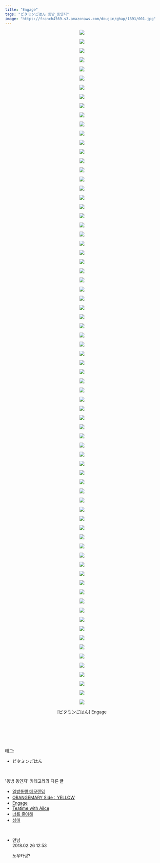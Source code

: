 ```yaml
---
title: "Engage"
tags: "ビタミンごはん 동방_동인지"
image: "https://franch4569.s3.amazonaws.com/doujin/ghap/1891/001.jpg"
---
```

<div class="article">
<p style="text-align: center; clear: none; float: none;"><img src="{{ site.imgserver2 }}/ghap/1891/001.jpg"/></p>
<p style="text-align: center; clear: none; float: none;"><img src="{{ site.imgserver2 }}/ghap/1891/002.jpg"/></p>
<p style="text-align: center; clear: none; float: none;"><img src="{{ site.imgserver2 }}/ghap/1891/003.jpg"/></p>
<p style="text-align: center; clear: none; float: none;"><img src="{{ site.imgserver2 }}/ghap/1891/004.jpg"/></p>
<p style="text-align: center; clear: none; float: none;"><img src="{{ site.imgserver2 }}/ghap/1891/005.jpg"/></p>
<p style="text-align: center; clear: none; float: none;"><img src="{{ site.imgserver2 }}/ghap/1891/006.jpg"/></p>
<p style="text-align: center; clear: none; float: none;"><img src="{{ site.imgserver2 }}/ghap/1891/007.jpg"/></p>
<p style="text-align: center; clear: none; float: none;"><img src="{{ site.imgserver2 }}/ghap/1891/008.jpg"/></p>
<p style="text-align: center; clear: none; float: none;"><img src="{{ site.imgserver2 }}/ghap/1891/009.jpg"/></p>
<p style="text-align: center; clear: none; float: none;"><img src="{{ site.imgserver2 }}/ghap/1891/010.jpg"/></p>
<p style="text-align: center; clear: none; float: none;"><img src="{{ site.imgserver2 }}/ghap/1891/011.jpg"/></p>
<p style="text-align: center; clear: none; float: none;"><img src="{{ site.imgserver2 }}/ghap/1891/012.jpg"/></p>
<p style="text-align: center; clear: none; float: none;"><img src="{{ site.imgserver2 }}/ghap/1891/013.jpg"/></p>
<p style="text-align: center; clear: none; float: none;"><img src="{{ site.imgserver2 }}/ghap/1891/014.jpg"/></p>
<p style="text-align: center; clear: none; float: none;"><img src="{{ site.imgserver2 }}/ghap/1891/015.jpg"/></p>
<p style="text-align: center; clear: none; float: none;"><img src="{{ site.imgserver2 }}/ghap/1891/016.jpg"/></p>
<p style="text-align: center; clear: none; float: none;"><img src="{{ site.imgserver2 }}/ghap/1891/017.jpg"/></p>
<p style="text-align: center; clear: none; float: none;"><img src="{{ site.imgserver2 }}/ghap/1891/018.jpg"/></p>
<p style="text-align: center; clear: none; float: none;"><img src="{{ site.imgserver2 }}/ghap/1891/019.jpg"/></p>
<p style="text-align: center; clear: none; float: none;"><img src="{{ site.imgserver2 }}/ghap/1891/020.jpg"/></p>
<p style="text-align: center; clear: none; float: none;"><img src="{{ site.imgserver2 }}/ghap/1891/021.jpg"/></p>
<p style="text-align: center; clear: none; float: none;"><img src="{{ site.imgserver2 }}/ghap/1891/022.jpg"/></p>
<p style="text-align: center; clear: none; float: none;"><img src="{{ site.imgserver2 }}/ghap/1891/023.jpg"/></p>
<p style="text-align: center; clear: none; float: none;"><img src="{{ site.imgserver2 }}/ghap/1891/024.jpg"/></p>
<p style="text-align: center; clear: none; float: none;"><img src="{{ site.imgserver2 }}/ghap/1891/025.jpg"/></p>
<p style="text-align: center; clear: none; float: none;"><img src="{{ site.imgserver2 }}/ghap/1891/026.jpg"/></p>
<p style="text-align: center; clear: none; float: none;"><img src="{{ site.imgserver2 }}/ghap/1891/027.jpg"/></p>
<p style="text-align: center; clear: none; float: none;"><img src="{{ site.imgserver2 }}/ghap/1891/028.jpg"/></p>
<p style="text-align: center; clear: none; float: none;"><img src="{{ site.imgserver2 }}/ghap/1891/029.jpg"/></p>
<p style="text-align: center; clear: none; float: none;"><img src="{{ site.imgserver2 }}/ghap/1891/030.jpg"/></p>
<p style="text-align: center; clear: none; float: none;"><img src="{{ site.imgserver2 }}/ghap/1891/031.jpg"/></p>
<p style="text-align: center; clear: none; float: none;"><img src="{{ site.imgserver2 }}/ghap/1891/032.jpg"/></p>
<p style="text-align: center; clear: none; float: none;"><img src="{{ site.imgserver2 }}/ghap/1891/033.jpg"/></p>
<p style="text-align: center; clear: none; float: none;"><img src="{{ site.imgserver2 }}/ghap/1891/034.jpg"/></p>
<p style="text-align: center; clear: none; float: none;"><img src="{{ site.imgserver2 }}/ghap/1891/035.jpg"/></p>
<p style="text-align: center; clear: none; float: none;"><img src="{{ site.imgserver2 }}/ghap/1891/036.jpg"/></p>
<p style="text-align: center; clear: none; float: none;"><img src="{{ site.imgserver2 }}/ghap/1891/037.jpg"/></p>
<p style="text-align: center; clear: none; float: none;"><img src="{{ site.imgserver2 }}/ghap/1891/038.jpg"/></p>
<p style="text-align: center; clear: none; float: none;"><img src="{{ site.imgserver2 }}/ghap/1891/039.jpg"/></p>
<p style="text-align: center; clear: none; float: none;"><img src="{{ site.imgserver2 }}/ghap/1891/040.jpg"/></p>
<p style="text-align: center; clear: none; float: none;"><img src="{{ site.imgserver2 }}/ghap/1891/041.jpg"/></p>
<p style="text-align: center; clear: none; float: none;"><img src="{{ site.imgserver2 }}/ghap/1891/042.jpg"/></p>
<p style="text-align: center; clear: none; float: none;"><img src="{{ site.imgserver2 }}/ghap/1891/043.jpg"/></p>
<p style="text-align: center; clear: none; float: none;"><img src="{{ site.imgserver2 }}/ghap/1891/044.jpg"/></p>
<p style="text-align: center; clear: none; float: none;"><img src="{{ site.imgserver2 }}/ghap/1891/045.jpg"/></p>
<p style="text-align: center; clear: none; float: none;"><img src="{{ site.imgserver2 }}/ghap/1891/046.jpg"/></p>
<p style="text-align: center; clear: none; float: none;"><img src="{{ site.imgserver2 }}/ghap/1891/047.jpg"/></p>
<p style="text-align: center; clear: none; float: none;"><img src="{{ site.imgserver2 }}/ghap/1891/048.jpg"/></p>
<p style="text-align: center; clear: none; float: none;"><img src="{{ site.imgserver2 }}/ghap/1891/049.jpg"/></p>
<p style="text-align: center; clear: none; float: none;"><img src="{{ site.imgserver2 }}/ghap/1891/050.jpg"/></p>
<p style="text-align: center; clear: none; float: none;"><img src="{{ site.imgserver2 }}/ghap/1891/051.jpg"/></p>
<p style="text-align: center; clear: none; float: none;"><img src="{{ site.imgserver2 }}/ghap/1891/052.jpg"/></p>
<p style="text-align: center; clear: none; float: none;"><img src="{{ site.imgserver2 }}/ghap/1891/053.jpg"/></p>
<p style="text-align: center; clear: none; float: none;"><img src="{{ site.imgserver2 }}/ghap/1891/054.jpg"/></p>
<p style="text-align: center; clear: none; float: none;"><img src="{{ site.imgserver2 }}/ghap/1891/055.jpg"/></p>
<p style="text-align: center; clear: none; float: none;"><img src="{{ site.imgserver2 }}/ghap/1891/056.jpg"/></p>
<p style="text-align: center; clear: none; float: none;"><img src="{{ site.imgserver2 }}/ghap/1891/057.jpg"/></p>
<p style="text-align: center; clear: none; float: none;"><img src="{{ site.imgserver2 }}/ghap/1891/058.jpg"/></p>
<p style="text-align: center; clear: none; float: none;"><img src="{{ site.imgserver2 }}/ghap/1891/059.jpg"/></p>
<p style="text-align: center; clear: none; float: none;"><img src="{{ site.imgserver2 }}/ghap/1891/060.jpg"/></p>
<p style="text-align: center; clear: none; float: none;"><img src="{{ site.imgserver2 }}/ghap/1891/061.jpg"/></p>
<p style="text-align: center; clear: none; float: none;"><img src="{{ site.imgserver2 }}/ghap/1891/062.jpg"/></p>
<p style="text-align: center; clear: none; float: none;"><img src="{{ site.imgserver2 }}/ghap/1891/063.jpg"/></p>
<p style="text-align: center; clear: none; float: none;"><img src="{{ site.imgserver2 }}/ghap/1891/064.jpg"/></p>
<p style="text-align: center; clear: none; float: none;"><img src="{{ site.imgserver2 }}/ghap/1891/065.jpg"/></p>
<p style="text-align: center; clear: none; float: none;"><img src="{{ site.imgserver2 }}/ghap/1891/066.jpg"/></p>
<p style="text-align: center; clear: none; float: none;"><img src="{{ site.imgserver2 }}/ghap/1891/067.jpg"/></p>
<p style="text-align: center; clear: none; float: none;"><img src="{{ site.imgserver2 }}/ghap/1891/068.jpg"/></p>
<p style="text-align: center; clear: none; float: none;"><img src="{{ site.imgserver2 }}/ghap/1891/069.jpg"/></p>
<p style="text-align: center; clear: none; float: none;"><img src="{{ site.imgserver2 }}/ghap/1891/070.jpg"/></p>
<p style="text-align: center; clear: none; float: none;"><img src="{{ site.imgserver2 }}/ghap/1891/071.jpg"/></p>
<p style="text-align: center; clear: none; float: none;"><img src="{{ site.imgserver2 }}/ghap/1891/072.jpg"/></p>
<p style="text-align: center; clear: none; float: none;"><img src="{{ site.imgserver2 }}/ghap/1891/073.jpg"/></p>
<p style="text-align: center; clear: none; float: none;"><img src="{{ site.imgserver2 }}/ghap/1891/074.jpg"/></p>
<p style="text-align: center; clear: none; float: none;">[ビタミンごはん] Engage</p>
<p style="text-align: center; clear: none; float: none;"><br/></p>
<p><br/></p>
</div><br/>
<div class="tagTrail">
<p>태그: </p>
<ul>
<li>ビタミンごはん</li>
</ul>
</div><br/>
<div class="another">
<p>'동방 동인지' 카테고리의 다른 글</p>
<ul>
<li><a href="/ghap_1893">일방통행 메모랜덤</a></li>
<li><a href="/ghap_1892">ORANGEMARY Side：YELLOW</a></li>
<li><a href="/ghap_1891">Engage</a></li>
<li><a href="/ghap_1890">Teatime with Ailce</a></li>
<li><a href="/ghap_1889">너를 좋아해</a></li>
<li><a href="/ghap_1888">심애</a></li>
</ul>
</div><br/>
<div class="cb_module cb_fluid">
<div class="cb_wrt cb_profile">
<div class="comment">
<ul>
<li class="cb_thumb_off" id="comment15207079">
<div class="cb_comment_area">
<div class="cb_info_area">
<div class="cb_section">
<span class="cb_nick_name">만남</span>
</div>
<div class="cb_section">
<span class="cb_date">2018.02.26 12:53 </span>
</div>
</div>
<div class="cb_dsc_comment">
<p class="cb_dsc">
											노우카링?
										</p>
</div>
</div></li>
</ul>
</div>
</div><!-- commentList close -->
</div><br/>
